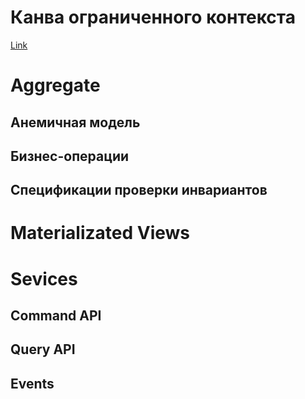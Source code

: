 # Канва ограниченного контекста
[Link](https://github.com/ddd-crew/bounded-context-canvas)

# Aggregate
## Анемичная модель
## Бизнес-операции
## Спецификации проверки инвариантов
# Materializated Views
# Sevices
## Command API
## Query API
## Events
